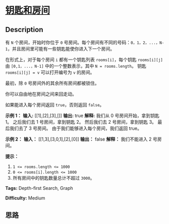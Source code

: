 # [钥匙和房间][title]

## Description

有 `N` 个房间，开始时你位于 `0` 号房间。每个房间有不同的号码：`0，1，2，...，N-1`，并且房间里可能有一些钥匙能使你进入下一个房间。

在形式上，对于每个房间 `i` 都有一个钥匙列表 `rooms[i]`，每个钥匙 `rooms[i][j]` 由 `[0,1，...，N-1]`
中的一个整数表示，其中 `N = rooms.length`。 钥匙 `rooms[i][j] = v` 可以打开编号为 `v` 的房间。

最初，除 `0` 号房间外的其余所有房间都被锁住。

你可以自由地在房间之间来回走动。

如果能进入每个房间返回 `true`，否则返回 `false`。

**示例 1：**
            **输入:** [[1],[2],[3],[]]    **输出:** true    **解释:**    我们从 0 号房间开始，拿到钥匙 1。    之后我们去 1 号房间，拿到钥匙 2。    然后我们去 2 号房间，拿到钥匙 3。    最后我们去了 3 号房间。    由于我们能够进入每个房间，我们返回 true。    

**示例 2：**
            **输入：** [[1,3],[3,0,1],[2],[0]]    **输出：** false    **解释：** 我们不能进入 2 号房间。    

**提示：**

  1. `1 <= rooms.length <= 1000`
  2. `0 <= rooms[i].length <= 1000`
  3. 所有房间中的钥匙数量总计不超过 `3000`。


**Tags:** Depth-first Search, Graph

**Difficulty:** Medium

## 思路

[title]: https://leetcode-cn.com/problems/keys-and-rooms
